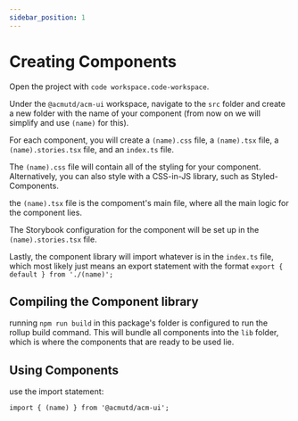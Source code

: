 ```yaml
---
sidebar_position: 1
---
```


# Creating Components

Open the project with `code workspace.code-workspace`.

Under the `@acmutd/acm-ui` workspace, navigate to the `src` folder and create a new folder with the name of your component (from now on we will simplify and use `(name)` for this).

For each component, you will create a `(name).css` file, a `(name).tsx` file, a `(name).stories.tsx` file, and an `index.ts` file.

The `(name).css` file will contain all of the styling for your component. Alternatively, you can also style with a CSS-in-JS library, such as Styled-Components.

the `(name).tsx` file is the compoment's main file, where all the main logic for the component lies.

The Storybook configuration for the component will be set up in the `(name).stories.tsx` file.

Lastly, the component library will import whatever is in the `index.ts` file, which most likely just means an export statement with the format `export { default } from './(name)';`

## Compiling the Component library

running `npm run build` in this package's folder is configured to run the rollup build command.
This will bundle all components into the `lib` folder, which is where the components that are ready to be used lie.

## Using Components

use the import statement: 

`import { (name) } from '@acmutd/acm-ui';`